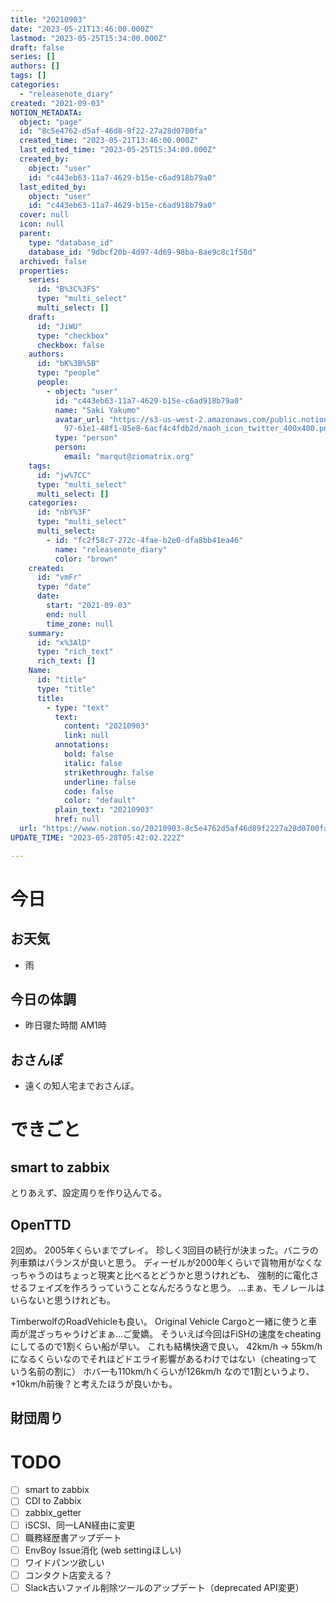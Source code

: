 ```yaml
---
title: "20210903"
date: "2023-05-21T13:46:00.000Z"
lastmod: "2023-05-25T15:34:00.000Z"
draft: false
series: []
authors: []
tags: []
categories:
  - "releasenote_diary"
created: "2021-09-03"
NOTION_METADATA:
  object: "page"
  id: "8c5e4762-d5af-46d8-9f22-27a28d0700fa"
  created_time: "2023-05-21T13:46:00.000Z"
  last_edited_time: "2023-05-25T15:34:00.000Z"
  created_by:
    object: "user"
    id: "c443eb63-11a7-4629-b15e-c6ad918b79a0"
  last_edited_by:
    object: "user"
    id: "c443eb63-11a7-4629-b15e-c6ad918b79a0"
  cover: null
  icon: null
  parent:
    type: "database_id"
    database_id: "9dbcf20b-4d97-4d69-98ba-8ae9c8c1f58d"
  archived: false
  properties:
    series:
      id: "B%3C%3FS"
      type: "multi_select"
      multi_select: []
    draft:
      id: "JiWU"
      type: "checkbox"
      checkbox: false
    authors:
      id: "bK%3B%5B"
      type: "people"
      people:
        - object: "user"
          id: "c443eb63-11a7-4629-b15e-c6ad918b79a0"
          name: "Saki Yakumo"
          avatar_url: "https://s3-us-west-2.amazonaws.com/public.notion-static.com/3ad1c4\
            97-61e1-48f1-85e8-6acf4c4fdb2d/maoh_icon_twitter_400x400.png"
          type: "person"
          person:
            email: "marqut@ziomatrix.org"
    tags:
      id: "jw%7CC"
      type: "multi_select"
      multi_select: []
    categories:
      id: "nbY%3F"
      type: "multi_select"
      multi_select:
        - id: "fc2f58c7-272c-4fae-b2e0-dfa8bb41ea46"
          name: "releasenote_diary"
          color: "brown"
    created:
      id: "vmFr"
      type: "date"
      date:
        start: "2021-09-03"
        end: null
        time_zone: null
    summary:
      id: "x%3AlD"
      type: "rich_text"
      rich_text: []
    Name:
      id: "title"
      type: "title"
      title:
        - type: "text"
          text:
            content: "20210903"
            link: null
          annotations:
            bold: false
            italic: false
            strikethrough: false
            underline: false
            code: false
            color: "default"
          plain_text: "20210903"
          href: null
  url: "https://www.notion.so/20210903-8c5e4762d5af46d89f2227a28d0700fa"
UPDATE_TIME: "2023-05-28T05:42:02.222Z"

---
```

<link rel="stylesheet" href="https://cdn.jsdelivr.net/npm/katex@0.16.2/dist/katex.min.css" integrity="sha384-bYdxxUwYipFNohQlHt0bjN/LCpueqWz13HufFEV1SUatKs1cm4L6fFgCi1jT643X" crossorigin="anonymous">


# 今日


## お天気

- 雨

## 今日の体調

- 昨日寝た時間 AM1時

## おさんぽ

- 遠くの知人宅までおさんぽ。

# できごと


## smart to zabbix


とりあえず、設定周りを作り込んでる。


## OpenTTD


2回め。 2005年くらいまでプレイ。 珍しく3回目の続行が決まった。バニラの列車類はバランスが良いと思う。 ディーゼルが2000年くらいで貨物用がなくなっちゃうのはちょっと現実と比べるとどうかと思うけれども、 強制的に電化させるフェイズを作ろうっていうことなんだろうなと思う。 …まぁ、モノレールはいらないと思うけれども。


TimberwolfのRoadVehicleも良い。 Original Vehicle Cargoと一緒に使うと車両が混ざっちゃうけどまぁ…ご愛嬌。 そういえば今回はFiSHの速度をcheatingにしてるので1割くらい船が早い。 これも結構快適で良い。 42km/h -> 55km/h になるくらいなのでそれほどドエライ影響があるわけではない（cheatingっていう名前の割に） ホバーも110km/hくらいが126km/h なので1割というより、+10km/h前後？と考えたほうが良いかも。


## 財団周り


# TODO

- [ ] smart to zabbix
- [ ] CDI to Zabbix
- [ ] zabbix_getter
- [ ] iSCSI、同一LAN経由に変更
- [ ] 職務経歴書アップデート
- [ ] EnvBoy Issue消化 (web settingほしい)
- [ ] ワイドパンツ欲しい
- [ ] コンタクト店変える？
- [ ] Slack古いファイル削除ツールのアップデート（deprecated API変更）
